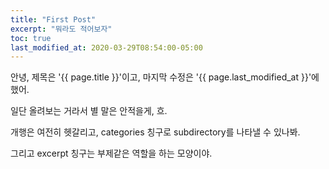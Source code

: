 ```yaml
---
title: "First Post"
excerpt: "뭐라도 적어보자"
toc: true
last_modified_at: 2020-03-29T08:54:00-05:00
---
```


안녕, 제목은 '{{ page.title }}'이고,
마지막 수정은 '{{ page.last_modified_at }}'에 했어.

일단 올려보는 거라서 별 말은 안적을게, 흐.


개행은 여전히 헷갈리고, categories 칭구로 subdirectory를 나타낼 수 있나봐.

그리고 excerpt 칭구는 부제같은 역할을 하는 모양이야.
